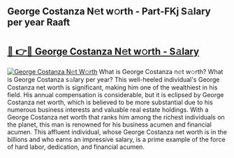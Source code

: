 ## George Costanza N𝚎t w𝚘rth - Part-FKj S𝚊lary per year Raaft

# <h2><a href="http://gc1t53j.nevu.top/?p=George+Costanza">🔗 👉🔴 George Costanza N𝚎t w𝚘rth - S𝚊lary</a></h2>

[![George Costanza N𝚎t W𝚘rth](https://i.imgur.com/Oavwk0R.jpeg)](http://gc1t53j.nevu.top/?p=George+Costanza)
What is George Costanza n𝚎t w𝚘rth? What is George Costanza s𝚊lary per year?
This well-heeled individual's George Costanza net worth is significant, making him one of the wealthiest in his field. His annual compensation is considerable, but it is eclipsed by George Costanza net worth, which is believed to be more substantial due to his numerous business interests and valuable real estate holdings. With a George Costanza net worth that ranks him among the richest individuals on the planet, this man is renowned for his business acumen and financial acumen. This affluent individual, whose George Costanza net worth is in the billions and who earns an impressive salary, is a prime example of the force of hard labor, dedication, and financial acumen.
